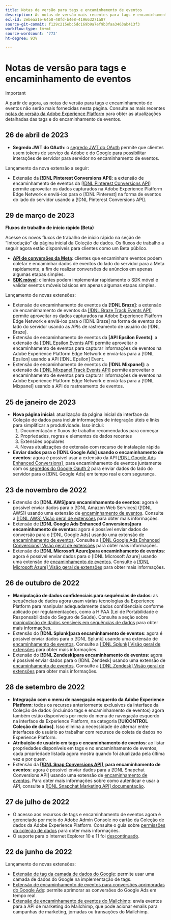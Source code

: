 ```yaml
---
title: Notas de versão para tags e encaminhamento de eventos
description: As notas de versão mais recentes para tags e encaminhamento de eventos na Adobe Experience Platform.
exl-id: 2ebeaa1e-64b8-48fd-b4e8-419663271a87
source-git-commit: f129c215ebc5dc169b9a7ef9b3faa3463ab413f3
workflow-type: tm+mt
source-wordcount: '773'
ht-degree: 93%

---
```


# Notas de versão para tags e encaminhamento de eventos

>[!IMPORTANT]
>
>A partir de agora, as notas de versão para tags e encaminhamento de eventos não serão mais fornecidas nesta página. Consulte as mais recentes [notas de versão da Adobe Experience Platform](https://experienceleague.adobe.com/docs/experience-platform/release-notes/latest.html?lang=pt-br#data-collection) para obter as atualizações detalhadas das tags e do encaminhamento de eventos.

## 26 de abril de 2023

* **Segredo JWT do OAuth**: o [segredo JWT do OAuth](https://experienceleague.adobe.com/docs/experience-platform/tags/event-forwarding/secrets.html?lang=pt-br) permite que clientes usem tokens de serviço da Adobe e do Google para possibilitar interações de servidor para servidor no encaminhamento de eventos.

Lançamento da nova extensão a seguir:

* Extensão da **[!DNL Pinterest Conversions API]**: a extensão de encaminhamento de eventos da [[!DNL Pinterest Conversions API]](https://experienceleague.adobe.com/docs/experience-platform/tags/extensions/server/pinterest/overview.html?lang=pt-BR) permite aproveitar os dados capturados na Adobe Experience Platform Edge Network e enviá-los para o [!DNL Pinterest] na forma de eventos do lado do servidor usando a [!DNL Pinterest Conversions API].

## 29 de março de 2023

**Fluxos de trabalho de início rápido (Beta)**

Acesse os novos fluxos de trabalho de início rápido na seção de “Introdução” da página inicial da Coleção de dados. Os fluxos de trabalho a seguir agora estão disponíveis para clientes como um Beta público.
* **[API de conversões da Meta](https://experienceleague.adobe.com/docs/experience-platform/tags/extensions/server/meta/overview.html?lang=pt-br#quick-start)**: clientes que encaminham eventos podem coletar e encaminhar dados de eventos do lado do servidor para a Meta rapidamente, a fim de realizar conversões de anúncios em apenas algumas etapas simples.
* **[SDK móvel](https://developer.adobe.com/client-sdks/documentation/)**: clientes podem implementar rapidamente o SDK móvel e validar eventos móveis básicos em apenas algumas etapas simples.

Lançamento de novas extensões:

* Extensão de encaminhamento de eventos da **[!DNL Braze]**: a extensão de encaminhamento de eventos da [[!DNL Braze Track Events API]](https://experienceleague.adobe.com/docs/experience-platform/tags/extensions/server/braze/overview.html?lang=pt-br) permite aproveitar os dados capturados na Adobe Experience Platform Edge Network e enviá-los para o [!DNL Braze] na forma de eventos do lado do servidor usando as APIs de rastreamento de usuário do [!DNL Braze].
* Extensão de encaminhamento de eventos da **[API Epsilon Events]**: a extensão da [[!DNL Epsilon Events API]](https://experienceleague.adobe.com/docs/experience-platform/tags/extensions/server/braze/overview.html?lang=pt-br) permite aproveitar o encaminhamento de eventos para capturar informações de eventos na Adobe Experience Platform Edge Network e enviá-las para a [!DNL Epsilon] usando a API [!DNL Epsilon] Event.
* Extensão de encaminhamento de eventos do **[!DNL Mixpanel]**: a extensão da [[!DNL Mixpanel Track Events API]](https://experienceleague.adobe.com/docs/experience-platform/tags/extensions/server/braze/overview.html?lang=pt-br) permite aproveitar o encaminhamento de eventos para capturar informações de eventos na Adobe Experience Platform Edge Network e enviá-las para a [!DNL Mixpanel] usando a API de rastreamento de eventos.

## 25 de janeiro de 2023

* **Nova página inicial**: atualização da página inicial da interface da Coleção de dados para incluir informações de integração úteis e links para simplificar a produtividade. Isso inclui:
   1. Documentação e fluxos de trabalho recomendados para começar
   1. Propriedades, regras e elementos de dados recentes
   1. Extensões populares
   1. Novas atualizações de extensão com recurso de instalação rápida
* **Enviar dados para o [!DNL Google Ads] usando o encaminhamento de eventos**: agora é possível usar a extensão da API [[!DNL Google Ads Enhanced Conversions] &#x200B;](../extensions/server/google-ads-enhanced-conversions/overview.md) para encaminhamento de eventos juntamente com os [segredos do Google Oauth 2](../ui/event-forwarding/secrets.md#google-oauth2) para enviar dados do lado do servidor para o [!DNL Google Ads] em tempo real e com segurança.

## 23 de novembro de 2022

* Extensão do **[!DNL AWS]para encaminhamento de eventos**: agora é possível enviar dados para o [!DNL Amazon Web Services] ([!DNL AWS]) usando uma extensão de [encaminhamento de eventos](../../tags/ui/event-forwarding/overview.md). Consulte a [[!DNL AWS] Visão geral de extensões](../../tags/extensions/server/aws/overview.md) para obter mais informações.
* Extensão de **[!DNL Google Ads Enhanced Conversions]para encaminhamento de eventos**: agora é possível enviar dados de conversão para o [!DNL Google Ads] usando uma extensão de [encaminhamento de eventos](../../tags/ui/event-forwarding/overview.md). Consulte a [[!DNL Google Ads Enhanced Conversions] Visão geral de extensões](../../tags/extensions/server/google-ads-enhanced-conversions/overview.md) para obter mais informações.
* Extensão do **[!DNL Microsoft Azure]para encaminhamento de eventos**: agora é possível enviar dados para o [!DNL Microsoft Azure] usando uma extensão de [encaminhamento de eventos](../../tags/ui/event-forwarding/overview.md). Consulte a [[!DNL Microsoft Azure] Visão geral de extensões](../../tags/extensions/server/azure/overview.md) para obter mais informações.

## 26 de outubro de 2022

* **Manipulação de dados confidenciais para sequências de dados**: as sequências de dados agora usam várias tecnologias da Experience Platform para manipular adequadamente dados confidenciais conforme aplicado por regulamentações, como a HIPAA (Lei de Portabilidade e Responsabilidade do Seguro de Saúde). Consulte a seção sobre [manipulação de dados sensíveis em sequências de dados](../../datastreams/overview.md#sensitive) para obter mais informações.
* Extensão do **[!DNL Splunk]para encaminhamento de eventos**: agora é possível enviar dados para o [!DNL Splunk] usando uma extensão de [encaminhamento de eventos](../ui/event-forwarding/overview.md). Consulte a [[!DNL Splunk] Visão geral de extensões](../extensions/server/splunk/overview.md) para obter mais informações.
* Extensão do **[!DNL Zendesk]para encaminhamento de eventos**: agora é possível enviar dados para o [!DNL Zendesk] usando uma extensão de [encaminhamento de eventos](../ui/event-forwarding/overview.md). Consulte a [[!DNL Zendesk] Visão geral de extensões](../extensions/server/zendesk/overview.md) para obter mais informações.

## 28 de setembro de 2022

* **Integração com o menu de navegação esquerdo da Adobe Experience Platform**: todos os recursos anteriormente exclusivos da interface da Coleção de dados (incluindo tags e encaminhamento de eventos) agora também estão disponíveis por meio do menu de navegação esquerdo na interface da Experience Platform, na categoria **[!UICONTROL Coleção de dados]**. Isso elimina a necessidade de alternar entre interfaces do usuário ao trabalhar com recursos de coleta de dados no Experience Platform.
* **Atribuição de usuário em tags e encaminhamento de eventos**: ao listar propriedades disponíveis em tags e no encaminhamento de eventos, cada propriedade listada agora mostra quando foi atualizada pela última vez e por quem.
* Extensão da **[[!DNL Snap Conversions API] &#x200B;](https://exchange.adobe.com/apps/ec/108550) para encaminhamento de eventos**: agora é possível enviar dados para a [!DNL Snapchat Conversions API] usando uma extensão de [encaminhamento de eventos](../../tags/ui/event-forwarding/overview.md). Para obter mais informações sobre como autenticar e usar a API, consulte a [[!DNL Snapchat Marketing API] documentação](https://marketingapi.snapchat.com/docs/conversion.html).

## 27 de julho de 2022

* O acesso aos recursos de tags e encaminhamento de eventos agora é gerenciado por meio do Adobe Admin Console no cartão da Coleção de dados da Adobe Experience Platform. Consulte o guia sobre [permissões da coleção de dados](../../collection/permissions.md) para obter mais informações.
* O suporte para o Internet Explorer 10 e 11 foi [descontinuado](../ie-deprecation.md).

## 22 de junho de 2022

Lançamento de novas extensões:

* [Extensão de tag da camada de dados do Google](../extensions/client/google-data-layer/overview.md): permite usar uma camada de dados do Google na implementação de tags.
* [Extensão de encaminhamento de eventos para conversões aprimoradas do Google Ads](https://partners.adobe.com/exchangeprogram/experiencecloud/exchange.details.108630.html): permite aprimorar as conversões do Google Ads em tempo real.
* [Extensão de encaminhamento de eventos do Mailchimp](../extensions/server/mailchimp/overview.md): envia eventos para a API de marketing do Mailchimp, que pode acionar emails para campanhas de marketing, jornadas ou transações do Mailchimp.